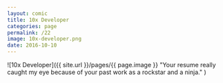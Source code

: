 ```yaml
---
layout: comic
title: 10x Developer
categories: page
permalink: /22
image: 10x-developer.png
date: 2016-10-10
---
```


![10x Developer]({{ site.url }}/pages/{{ page.image }} "Your resume really caught my eye because of your past work as a rockstar and a ninja." )